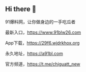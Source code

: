 ## Hi there 👋

91爆料网，让你做身边的一手吃瓜者

最新入口，https://www.91blw26.com

App下载，https://29f6.wjdrkhox.org

永久地址，https://a91bl.com

官方频道，https://t.me/chiguatt_new
